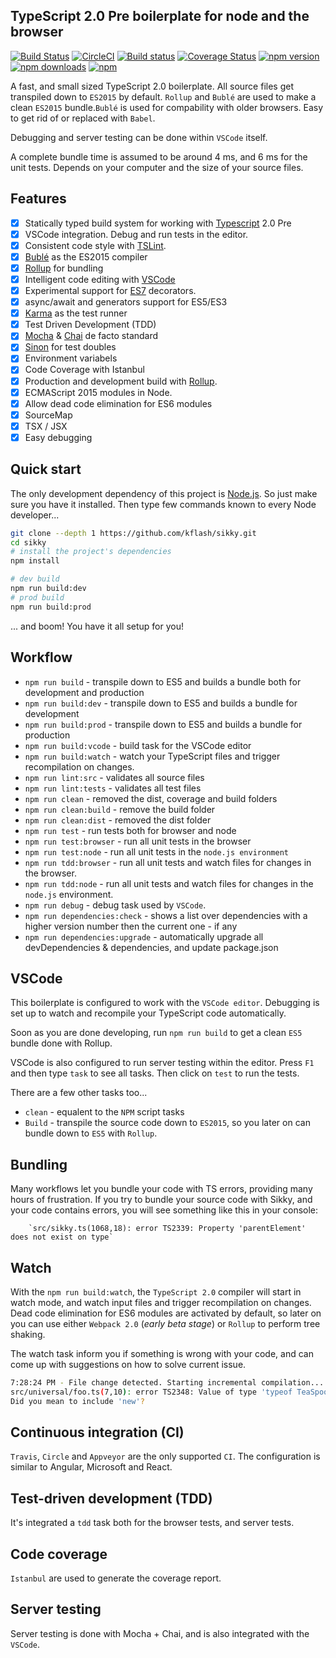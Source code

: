 ## TypeScript 2.0 Pre boilerplate for node and the browser

[![Build Status](https://travis-ci.org/Kflash/sikky.svg?branch=master)](https://travis-ci.org/Kflash/sikky)
[![CircleCI](https://circleci.com/gh/Kflash/sikky.svg?style=svg)](https://circleci.com/gh/Kflash/sikky)
[![Build status](https://ci.appveyor.com/api/projects/status/vibxi4wro4qwbdtw?svg=true)](https://ci.appveyor.com/project/Kflash/sikky)
[![Coverage Status](https://coveralls.io/repos/github/Kflash/sikky/badge.svg?branch=master)](https://coveralls.io/github/Kflash/sikky?branch=master)
[![npm version](https://badge.fury.io/js/sikky.svg)](https://badge.fury.io/js/sikky)
[![npm downloads](https://img.shields.io/npm/dm/sikky.svg)](https://www.npmjs.org/package/sikky)
[![npm](https://img.shields.io/npm/l/express.svg?style=flat-square)](https://github.com/kflash/sikky/blob/master/LICENSE.md)

A fast, and small sized TypeScript 2.0 boilerplate. All source files get transpiled down to `ES2015` by default. `Rollup` and `Bublé` are used to make a clean `ES2015` bundle.`Bublé` is used for compability with older browsers. Easy to get rid of or replaced with `Babel`.

Debugging and server testing can be done within  `VSCode` itself.

A complete bundle time is assumed to be around 4 ms, and 6 ms for the unit tests. Depends on your computer and the size of your source files.

## Features

- [x] Statically typed build system for working with [Typescript](https://www.typescriptlang.org/) 2.0 Pre
- [x] VSCode integration. Debug and run tests in the editor.
- [x] Consistent code style with [TSLint](https://palantir.github.io/tslint/).
- [x] [Bublé](https://gitlab.com/Rich-Harris/buble) as the ES2015 compiler
- [x] [Rollup](http://rollupjs.org/) for bundling
- [x] Intelligent code editing with [VSCode](https://code.visualstudio.com/)
- [x] Experimental support for [ES7](https://tc39.github.io/ecma262/) decorators.
- [x] async/await and generators support for ES5/ES3
- [x] [Karma](https://karma-runner.github.io/0.13/index.html) as the test runner
- [x] Test Driven Development (TDD)
- [x] [Mocha](https://mochajs.org/) & [Chai](http://chaijs.com/) de facto standard
- [x] [Sinon](http://sinonjs.org/) for test doubles
- [x] Environment variabels
- [x] Code Coverage with Istanbul
- [x] Production and development build with [Rollup](http://rollupjs.org/).
- [x] ECMAScript 2015 modules in Node.
- [x] Allow dead code elimination for ES6 modules
- [x] SourceMap
- [x] TSX / JSX
- [x] Easy debugging

## Quick start

The only development dependency of this project is [Node.js](https://nodejs.org/en/). So just make sure you have it installed. Then
type few commands known to every Node developer...

```bash
git clone --depth 1 https://github.com/kflash/sikky.git
cd sikky
# install the project's dependencies
npm install

# dev build
npm run build:dev
# prod build
npm run build:prod
```
... and boom! You have it all setup for you!

## Workflow

* `npm run build` - transpile down to ES5 and builds a bundle both for development and production
* `npm run build:dev` - transpile down to ES5 and builds a bundle for development
* `npm run build:prod` - transpile down to ES5 and builds a bundle for production
* `npm run build:vcode` - build task for the VSCode editor
* `npm run build:watch` - watch your TypeScript files and trigger recompilation on changes.
* `npm run lint:src` - validates all source files
* `npm run lint:tests` - validates all test files
* `npm run clean` - removed the dist, coverage and build folders
* `npm run clean:build` - remove the build folder
* `npm run clean:dist` - removed the dist folder
* `npm run test` - run tests both for browser and node
* `npm run test:browser` - run all unit tests in the browser
* `npm run test:node` - run all unit tests in the `node.js environment`
* `npm run tdd:browser` - run all unit tests and watch files for changes in the browser.
* `npm run tdd:node` - run all unit tests and watch files for changes in the `node.js` environment.
* `npm run debug` - debug task used by `VSCode`.
* `npm run dependencies:check` - shows a list over dependencies with a higher version number then the current one - if any
* `npm run dependencies:upgrade` - automatically upgrade all devDependencies & dependencies, and update package.json

## VSCode

This boilerplate is configured to work with the `VSCode editor`. Debugging is set up
to watch and recompile your TypeScript code automatically.

Soon as you are done developing, run `npm run build` to get a clean `ES5` bundle done with Rollup.

VSCode is also configured to run server testing within the editor. Press `F1` and then type `task` to see all tasks.
Then click on `test` to run the tests.

There are a few other tasks too...

- `clean` - equalent to the `NPM` script tasks
- `Build` - transpile the source code down to `ES2015`, so you later on can bundle down to `ES5` with `Rollup`.

## Bundling

Many workflows let you bundle your code with TS errors, providing many hours of frustration. If you try to bundle your source code
with Sikky, and your code contains errors, you will see something like this in your console:

        `src/sikky.ts(1068,18): error TS2339: Property 'parentElement' does not exist on type`

## Watch

With the `npm run build:watch`, the `TypeScript 2.0` compiler will start in watch mode, and watch input files and trigger recompilation on changes. Dead code elimination for ES6 modules are activated by default, so later on you can use either
`Webpack 2.0` (*early beta stage*) or `Rollup` to perform tree shaking.

The watch task inform you if something is wrong with your code, and can come up with suggestions on how to solve current issue.

```bash
7:28:24 PM - File change detected. Starting incremental compilation...
src/universal/foo.ts(7,10): error TS2348: Value of type 'typeof TeaSpoon' is not callable.
Did you mean to include 'new'?
```

## Continuous integration (CI)

`Travis`, `Circle` and `Appveyor` are the only supported `CI`. The configuration is similar to Angular, Microsoft and React.

## Test-driven development (TDD)

It's integrated a `tdd` task both for the browser tests, and server tests.

## Code coverage

`Istanbul` are used to generate the coverage report.

## Server testing

Server testing is done with Mocha + Chai, and is also integrated with the `VSCode`.